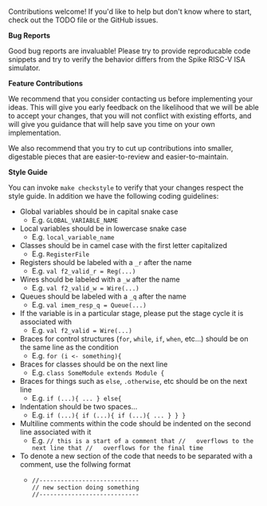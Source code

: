 Contributions welcome!
If you'd like to help but don't know where to start, check out the TODO file or the GitHub issues. 

**Bug Reports**

Good bug reports are invaluable!
Please try to provide reproducable code snippets and try to verify the behavior differs from the Spike RISC-V ISA simulator. 

**Feature Contributions**

We recommend that you consider contacting us before implementing your ideas.
This will give you early feedback on the likelihood that we will be able to accept your changes, that you will not conflict with existing efforts, and will give you guidance that will help save you time on your own implementation.

We also recommend that you try to cut up contributions into smaller, digestable pieces that are easier-to-review and easier-to-maintain.

**Style Guide**

You can invoke `make checkstyle` to verify that your changes respect the style guide.
In addition we have the following coding guidelines:

* Global variables should be in capital snake case
    * E.g. `GLOBAL_VARIABLE_NAME`
* Local variables should be in lowercase snake case
    * E.g. `local_variable_name`
* Classes should be in camel case with the first letter capitalized
    * E.g. `RegisterFile`
* Registers should be labeled with a `_r` after the name
    * E.g. `val f2_valid_r = Reg(...)`
* Wires should be labeled with a `_w` after the name
    * E.g. `val f2_valid_w = Wire(...)`
* Queues should be labeled with a `_q` after the name
    * E.g. `val imem_resp_q = Queue(...)`
* If the variable is in a particular stage, please put the stage cycle it is associated with
    * E.g. `val f2_valid = Wire(...)`
* Braces for control structures (`for`, `while`, `if`, `when`, etc...) should be on the same line as the condition
    * E.g. `for (i <- something){`
* Braces for classes should be on the next line
    * E.g. ```
           class SomeModule extends Module
           {
           ```
* Braces for things such as `else`, `.otherwise`, etc should be on the next line
    * E.g. ```
           if (...){
             ...
           }
           else{
           ```
* Indentation should be two spaces...
    * E.g. ```
           if (...){
             if (...){
               if (...){
                 ...
               }
             }
           }
           ```
* Multiline comments within the code should be indented on the second line associated with it
    * E.g. ```
           // this is a start of a comment that
           //   overflows to the next line that
           //   overflows for the final time
           ```
* To denote a new section of the code that needs to be separated with a comment, use the follwing format
    * ```
      //----------------------------
      // new section doing something
      //----------------------------
      ```
